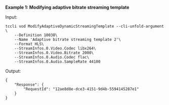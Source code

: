 **Example 1: Modifying adaptive bitrate streaming template**



Input: 

```
tccli vod ModifyAdaptiveDynamicStreamingTemplate --cli-unfold-argument  \
    --Definition 10038\
    --Name 'Adaptive bitrate streaming template 2'\
    --Format HLS\
    --StreamInfos.0.Video.Codec libx264\
    --StreamInfos.0.Video.Bitrate 2000\
    --StreamInfos.0.Audio.Codec flac\
    --StreamInfos.0.Audio.SampleRate 44100
```

Output: 
```
{
    "Response": {
        "RequestId": "12ae8d8e-dce3-4151-9d4b-5594145287e1"
    }
}
```

